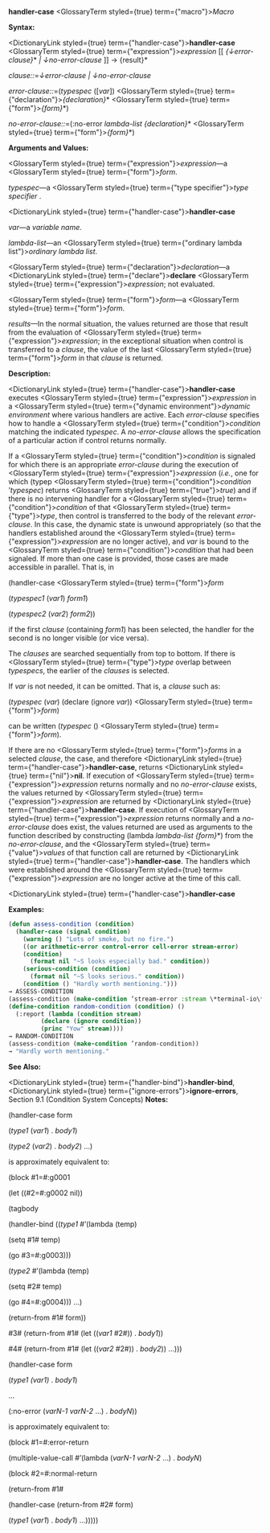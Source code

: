 **handler-case** <GlossaryTerm styled={true} term={"macro"}><i>Macro</i></GlossaryTerm> 



**Syntax:** 



<DictionaryLink styled={true} term={"handler-case"}><b>handler-case</b></DictionaryLink> <GlossaryTerm styled={true} term={"expression"}><i>expression</i></GlossaryTerm> [[ *\{↓error-clause\}*\* *| ↓no-error-clause* ]] → \{result\}\* 



*clause::*=*↓error-clause | ↓no-error-clause* 



*error-clause::*=(*typespec* ([*var*]) <GlossaryTerm styled={true} term={"declaration"}><i>\{declaration\}</i></GlossaryTerm>\* <GlossaryTerm styled={true} term={"form"}><i>\{form\}</i></GlossaryTerm>\*) 



*no-error-clause::*=(:no-error *lambda-list \{declaration\}*\* <GlossaryTerm styled={true} term={"form"}><i>\{form\}</i></GlossaryTerm>\*) 



**Arguments and Values:** 



<GlossaryTerm styled={true} term={"expression"}><i>expression</i></GlossaryTerm>—a <GlossaryTerm styled={true} term={"form"}><i>form</i></GlossaryTerm>. 



*typespec*—a <GlossaryTerm styled={true} term={"type specifier"}><i>type specifier</i></GlossaryTerm> . 







 



 



<DictionaryLink styled={true} term={"handler-case"}><b>handler-case</b></DictionaryLink> 



*var*—a *variable name*. 



*lambda-list*—an <GlossaryTerm styled={true} term={"ordinary lambda list"}><i>ordinary lambda list</i></GlossaryTerm>. 



<GlossaryTerm styled={true} term={"declaration"}><i>declaration</i></GlossaryTerm>—a <DictionaryLink styled={true} term={"declare"}><b>declare</b></DictionaryLink> <GlossaryTerm styled={true} term={"expression"}><i>expression</i></GlossaryTerm>; not evaluated. 



<GlossaryTerm styled={true} term={"form"}><i>form</i></GlossaryTerm>—a <GlossaryTerm styled={true} term={"form"}><i>form</i></GlossaryTerm>. 



*results*—In the normal situation, the values returned are those that result from the evaluation of <GlossaryTerm styled={true} term={"expression"}><i>expression</i></GlossaryTerm>; in the exceptional situation when control is transferred to a *clause*, the value of the last <GlossaryTerm styled={true} term={"form"}><i>form</i></GlossaryTerm> in that *clause* is returned. 



**Description:** 



<DictionaryLink styled={true} term={"handler-case"}><b>handler-case</b></DictionaryLink> executes <GlossaryTerm styled={true} term={"expression"}><i>expression</i></GlossaryTerm> in a <GlossaryTerm styled={true} term={"dynamic environment"}><i>dynamic environment</i></GlossaryTerm> where various handlers are active. Each *error-clause* specifies how to handle a <GlossaryTerm styled={true} term={"condition"}><i>condition</i></GlossaryTerm> matching the indicated *typespec*. A *no-error-clause* allows the specification of a particular action if control returns normally. 



If a <GlossaryTerm styled={true} term={"condition"}><i>condition</i></GlossaryTerm> is signaled for which there is an appropriate *error-clause* during the execution of <GlossaryTerm styled={true} term={"expression"}><i>expression</i></GlossaryTerm> (*i.e.*, one for which (typep <GlossaryTerm styled={true} term={"condition"}><i>condition</i></GlossaryTerm> ’*typespec*) returns <GlossaryTerm styled={true} term={"true"}><i>true</i></GlossaryTerm>) and if there is no intervening handler for a <GlossaryTerm styled={true} term={"condition"}><i>condition</i></GlossaryTerm> of that <GlossaryTerm styled={true} term={"type"}><i>type</i></GlossaryTerm>, then control is transferred to the body of the relevant *error-clause*. In this case, the dynamic state is unwound appropriately (so that the handlers established around the <GlossaryTerm styled={true} term={"expression"}><i>expression</i></GlossaryTerm> are no longer active), and *var* is bound to the <GlossaryTerm styled={true} term={"condition"}><i>condition</i></GlossaryTerm> that had been signaled. If more than one case is provided, those cases are made accessible in parallel. That is, in 



(handler-case <GlossaryTerm styled={true} term={"form"}><i>form</i></GlossaryTerm> 



(*typespec1* (*var1*) *form1*) 



(*typespec2* (*var2*) *form2*)) 



if the first *clause* (containing *form1*) has been selected, the handler for the second is no longer visible (or vice versa). 



The *clauses* are searched sequentially from top to bottom. If there is <GlossaryTerm styled={true} term={"type"}><i>type</i></GlossaryTerm> overlap between *typespecs*, the earlier of the *clauses* is selected. 



If *var* is not needed, it can be omitted. That is, a *clause* such as: 



(*typespec* (*var*) (declare (ignore *var*)) <GlossaryTerm styled={true} term={"form"}><i>form</i></GlossaryTerm>) 



can be written (*typespec* () <GlossaryTerm styled={true} term={"form"}><i>form</i></GlossaryTerm>). 



If there are no <GlossaryTerm styled={true} term={"form"}><i>forms</i></GlossaryTerm> in a selected *clause*, the case, and therefore <DictionaryLink styled={true} term={"handler-case"}><b>handler-case</b></DictionaryLink>, returns <DictionaryLink styled={true} term={"nil"}><b>nil</b></DictionaryLink>. If execution of <GlossaryTerm styled={true} term={"expression"}><i>expression</i></GlossaryTerm> returns normally and no *no-error-clause* exists, the values returned by <GlossaryTerm styled={true} term={"expression"}><i>expression</i></GlossaryTerm> are returned by <DictionaryLink styled={true} term={"handler-case"}><b>handler-case</b></DictionaryLink>. If execution of <GlossaryTerm styled={true} term={"expression"}><i>expression</i></GlossaryTerm> returns normally and a *no-error-clause* does exist, the values returned are used as arguments to the function described by constructing (lambda *lambda-list \{form\}*\*) from the *no-error-clause*, and the <GlossaryTerm styled={true} term={"value"}><i>values</i></GlossaryTerm> of that function call are returned by <DictionaryLink styled={true} term={"handler-case"}><b>handler-case</b></DictionaryLink>. The handlers which were established around the <GlossaryTerm styled={true} term={"expression"}><i>expression</i></GlossaryTerm> are no longer active at the time of this call. 







 



 



<DictionaryLink styled={true} term={"handler-case"}><b>handler-case</b></DictionaryLink> 



**Examples:**
```lisp
(defun assess-condition (condition) 
  (handler-case (signal condition) 
    (warning () "Lots of smoke, but no fire.") 
    ((or arithmetic-error control-error cell-error stream-error) 
	(condition) 
      (format nil "~S looks especially bad." condition)) 
    (serious-condition (condition) 
      (format nil "~S looks serious." condition)) 
    (condition () "Hardly worth mentioning."))) 
→ ASSESS-CONDITION 
(assess-condition (make-condition ’stream-error :stream \*terminal-io\*)) → "#<STREAM-ERROR 12352256> looks especially bad." 
(define-condition random-condition (condition) () 
  (:report (lambda (condition stream) 
	     (declare (ignore condition)) 
	     (princ "Yow" stream)))) 
→ RANDOM-CONDITION 
(assess-condition (make-condition ’random-condition)) 
→ "Hardly worth mentioning." 
```
**See Also:** 



<DictionaryLink styled={true} term={"handler-bind"}><b>handler-bind</b></DictionaryLink>, <DictionaryLink styled={true} term={"ignore-errors"}><b>ignore-errors</b></DictionaryLink>, Section 9.1 (Condition System Concepts) **Notes:** 



(handler-case form 



(*type1* (*var1*) . *body1*) 



(*type2* (*var2*) . *body2*) ...) 



is approximately equivalent to: 



(block #1=#:g0001 



(let ((#2=#:g0002 nil)) 



(tagbody 



(handler-bind ((*type1* #’(lambda (temp) 



(setq #1# temp) 



(go #3=#:g0003))) 



(*type2* #’(lambda (temp) 



(setq #2# temp) 



(go #4=#:g0004))) ...) 



(return-from #1# form)) 



#3# (return-from #1# (let ((*var1* #2#)) . *body1*)) 



#4# (return-from #1# (let ((*var2* #2#)) . *body2*)) ...))) 



(handler-case form 







 



 



(*type1 (var1)* . *body1*) 



... 



(:no-error (*varN-1 varN-2* ...) . *bodyN*)) 



is approximately equivalent to: 



(block #1=#:error-return 



(multiple-value-call #’(lambda (*varN-1 varN-2* ...) . *bodyN*) 



(block #2=#:normal-return 



(return-from #1# 



(handler-case (return-from #2# form) 



(*type1* (*var1*) . *body1*) ...))))) 



